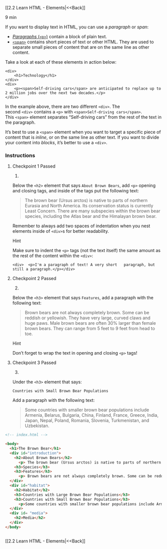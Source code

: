 [[2.2 Learn HTML - Elements|<<Back]]

9 min

If you want to display text in HTML, you can use a _paragraph_ or _span_:

- [_Paragraphs_ (`<p>`)](https://www.codecademy.com/resources/docs/html/elements/p) contain a block of plain text.
- [`<span>`](https://www.codecademy.com/resources/docs/html/elements/span?page_ref=catalog) contains short pieces of text or other HTML. They are used to separate small pieces of content that are on the same line as other content.

Take a look at each of these elements in action below:

```
<div>  
	<h1>Technology</h1>
</div>
<div>  
	<p><span>Self-driving cars</span> are anticipated to replace up to 2 million jobs over the next two decades.</p>
</div>
```

In the example above, there are two different `<div>`. The second `<div>` contains a `<p>` with `<span>Self-driving cars</span>`. This `<span>` element separates “Self-driving cars” from the rest of the text in the paragraph.

It’s best to use a `<span>` element when you want to target a specific piece of content that is _inline_, or on the same line as other text. If you want to divide your content into _blocks_, it’s better to use a `<div>`.

### Instructions

1. Checkpoint 1 Passed
    
    1.
    
    Below the `<h2>` element that says `About Brown Bears`, add `<p>` opening and closing tags, and inside of the tags put the following text:
    
    > The brown bear (Ursus arctos) is native to parts of northern Eurasia and North America. Its conservation status is currently Least Concern. There are many subspecies within the brown bear species, including the Atlas bear and the Himalayan brown bear.
    
    Remember to always add two spaces of indentation when you nest elements inside of `<div>`s for better readability.
    
    Hint
    
    Make sure to indent the `<p>` tags (not the text itself) the same amount as the rest of the content within the `<div>`:
    
    ```
    <div>  <p>I'm a paragraph of text! A very short   paragraph, but still a paragraph.</p></div>
    ```
    
2. Checkpoint 2 Passed
    
    2.
    
    Below the `<h3>` element that says `Features`, add a paragraph with the following text:
    
    > Brown bears are not always completely brown. Some can be reddish or yellowish. They have very large, curved claws and huge paws. Male brown bears are often 30% larger than female brown bears. They can range from 5 feet to 9 feet from head to toe.
    
    Hint
    
    Don’t forget to wrap the text in opening and closing `<p>` tags!
    
3. Checkpoint 3 Passed
    
    3.
    
    Under the `<h3>` element that says:
    
    `Countries with Small Brown Bear Populations`
    
    Add a paragraph with the following text:
    
    > Some countries with smaller brown bear populations include Armenia, Belarus, Bulgaria, China, Finland, France, Greece, India, Japan, Nepal, Poland, Romania, Slovenia, Turkmenistan, and Uzbekistan.


```html
<!-- index.html -->

<body>
  <h1>The Brown Bear</h1>
  <div id="introduction">
    <h2>About Brown Bears</h2>
      <p> The brown bear (Ursus arctos) is native to parts of northern Eurasia and North America. Its conservation status is currently Least Concern. There are many subspecies within the brown bear species, including the Atlas bear and the Himalayan brown bear.</p>
    <h3>Species</h3>
    <h3>Features</h3>
      <p> Brown bears are not always completely brown. Some can be reddish or yellowish. They have very large, curved claws and huge paws. Male brown bears are often 30% larger than female brown bears. They can range from 5 feet to 9 feet from head to toe.</p>
  </div>
  <div id="habitat">
    <h2>Habitat</h2>
    <h3>Countries with Large Brown Bear Populations</h3>
    <h3>Countries with Small Brown Bear Populations</h3>
      <p>Some countries with smaller brown bear populations include Armenia, Belarus, Bulgaria, China, Finland, France, Greece, India, Japan, Nepal, Poland, Romania, Slovenia, Turkmenistan, and Uzbekistan.</p>
  </div>
  <div id= "media">
    <h2>Media</h2>
  </div>
</body>



```


[[2.2 Learn HTML - Elements|<<Back]]